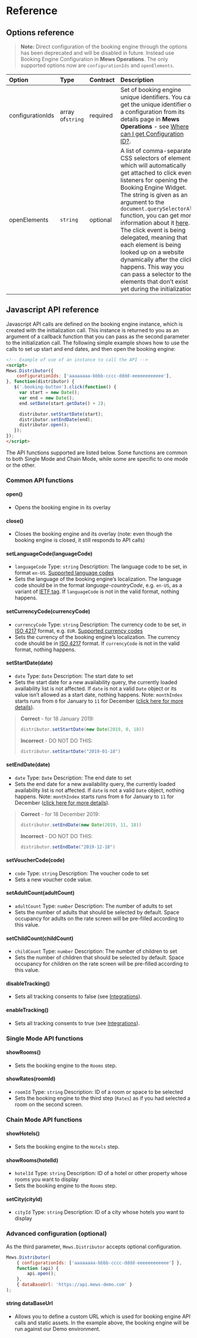 # Reference

## Options reference

> **Note:** Direct configuration of the booking engine through the options has been deprecated and will be disabled in future.
> Instead use Booking Engine Configuration in **Mews Operations**. The only supported options now are `configurationIds` and `openElements`.

| Option | Type | Contract | Description |
| :-- | :-- | :-- | :-- |
| configurationIds | array of`string` | required | Set of booking engine unique identifiers. You can get the unique identifier of a configuration from its details page in __Mews Operations__ - see [Where can I get Configuration ID?](../FAQ/README.md#where-can-i-get-configuration-id). |
| openElements | `string` | optional | A list of comma-separated CSS selectors of elements, which will automatically get attached to click event listeners for opening the Booking Engine Widget. The string is given as an argument to the `document.querySelectorAll` function, you can get more information about it [here](https://developer.mozilla.org/en-US/docs/Web/API/Document/querySelectorAll). The click event is being delegated, meaning that each element is being looked up on a website dynamically after the click happens. This way you can pass a selector to the elements that don’t exist yet during the initialization. |

## Javascript API reference

Javascript API calls are defined on the booking engine instance, which is created with the initialization call. This instance is returned to you as an argument of a callback function that you can pass as the second parameter to the initialization call.
The following simple example shows how to use the calls to set up start and end dates, and then open the booking engine:

```html
<!-- Example of use of an instance to call the API -->
<script>
Mews.Distributor({
    configurationIds: ['aaaaaaaa-bbbb-cccc-dddd-eeeeeeeeeeee'],
}, function(distributor) {
   $('.booking-button').click(function() {
     var start = new Date();
     var end = new Date();
     end.setDate(start.getDate() + 2);

     distributor.setStartDate(start);
     distributor.setEndDate(end);
     distributor.open();
   });
});
</script>
```

The API functions supported are listed below. Some functions are common to both Single Mode and Chain Mode, while some are specific to one mode or the other.

### Common API functions

#### open\(\)

* Opens the booking engine in its overlay

#### close\(\)

* Closes the booking engine and its overlay (note: even though the booking engine is closed, it still responds to API calls)

#### setLanguageCode\(languageCode\)

* `languageCode` Type: `string` Description: The language code to be set, in format `en-US`. [Supported language codes](../booking-engine-api/guidelines/supported-language-codes.md)
* Sets the language of the booking engine’s localization. The language code should be in the format _language_-_countryCode_, e.g. `en-US`, as a variant of [IETF tag](https://en.wikipedia.org/wiki/IETF_language_tag). If `languageCode` is not in the valid format, nothing happens.

#### setCurrencyCode\(currencyCode\)

* `currencyCode` Type: `string` Description: The currency code to be set, in [ISO 4217](https://en.wikipedia.org/wiki/ISO_4217) format, e.g. `EUR`. [Supported currency codes](../booking-engine-api/guidelines/supported-currency-codes.md)
* Sets the currency of the booking engine’s localization. The currency code should be in [ISO 4217](https://en.wikipedia.org/wiki/ISO_4217) format. If `currencyCode` is not in the valid format, nothing happens.

#### setStartDate\(date\)

* `date` Type: `Date` Description: The start date to set
* Sets the start date for a new availability query, the currently loaded availability list is not affected. If `date` is not a valid `Date` object or its value isn’t allowed as a start date, nothing happens. Note: `monthIndex` starts runs from `0` for January to `11` for December ([click here for more details](https://developer.mozilla.org/en-US/docs/Web/JavaScript/Reference/Global_Objects/Date/Date#Individual_date_and_time_component_values)).

> **Correct** - for 18 January 2019:
>
> ```javascript
> distributor.setStartDate(new Date(2019, 0, 18))
> ```
>
> **Incorrect** - DO NOT DO THIS:
>
> ```javascript
> distributor.setStartDate("2019-01-18")
> ```

#### setEndDate\(date\)

* `date` Type: `Date` Description: The end date to set
* Sets the end date for a new availability query, the currently loaded availability list is not affected. If `date` is not a valid `Date` object, nothing happens. Note: `monthIndex` starts runs from `0` for January to `11` for December ([click here for more details](https://developer.mozilla.org/en-US/docs/Web/JavaScript/Reference/Global_Objects/Date/Date#Individual_date_and_time_component_values)).

> **Correct** - for 18 December 2019:
>
> ```javascript
> distributor.setEndDate(new Date(2019, 11, 18))
> ```
>
> **Incorrect** - DO NOT DO THIS:
> 
> ```javascript
> distributor.setEndDate("2019-12-18")
> ```

#### setVoucherCode\(code\)

* `code` Type: `string` Description: The voucher code to set
* Sets a new voucher code value.

#### setAdultCount\(adultCount\)

* `adultCount` Type: `number` Description: The number of adults to set
* Sets the number of adults that should be selected by default. Space occupancy for adults on the rate screen will be pre-filled according to this value.

#### setChildCount\(childCount\)

* `childCount` Type: `number` Description: The number of children to set
* Sets the number of children that should be selected by default. Space occupancy for children on the rate screen will be pre-filled according to this value.

#### disableTracking()

* Sets all tracking consents to false (see [Integrations](integrations/README.md)).

#### enableTracking()

* Sets all tracking consents to true (see [Integrations](integrations/README.md)).

### Single Mode API functions

#### showRooms\(\)

* Sets the booking engine to the `Rooms` step.

#### showRates\(roomId\)

* `roomId` Type: `string` Description: ID of a room or space to be selected
* Sets the booking engine to the third step \(`Rates`\) as if you had selected a room on the second screen.

### Chain Mode API functions

#### showHotels\(\)

* Sets the booking engine to the `Hotels` step.

#### showRooms\(hotelId\)

* `hotelId` Type: `string` Description: ID of a hotel or other property whose rooms you want to display
* Sets the booking engine to the `Rooms` step.

#### setCity\(cityId\)

* `cityId` Type: `string` Description: ID of a city whose hotels you want to display

### Advanced configuration \(optional\)

As the third parameter, `Mews.Distributor` accepts optional configuration.

```javascript
Mews.Distributor(
    { configurationIds: ['aaaaaaaa-bbbb-cccc-dddd-eeeeeeeeeeee'] },
    function (api) {
        api.open();
    },
    { dataBaseUrl: 'https://api.mews-demo.com' }
);
```

#### string dataBaseUrl

* Allows you to define a custom URL which is used for booking engine API calls and static assets.
In the example above, the booking engine will be run against our Demo environment.
